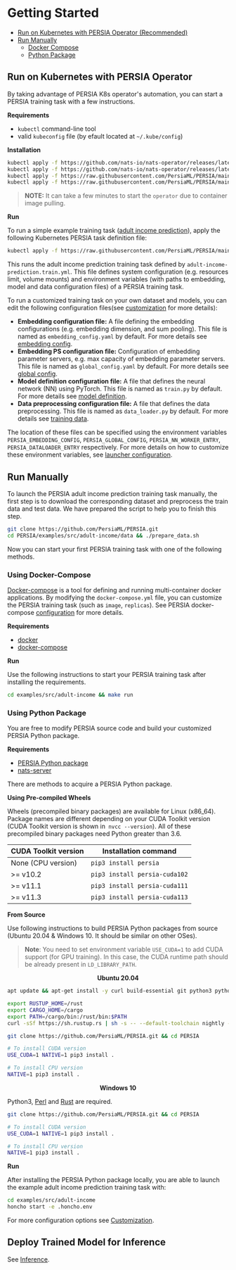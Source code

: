# Getting Started


- [Run on Kubernetes with PERSIA Operator (Recommended)](#run-on-kubernetes-with-persia-operator)
- [Run Manually](#run-manually)
    - [Docker Compose](#using-docker-compose)
    - [Python Package](#using-python-package)

## Run on Kubernetes with PERSIA Operator

By taking advantage of PERSIA K8s operator's automation, you can start a PERSIA training task with a few instructions.

**Requirements**

* `kubectl` command-line tool
* valid `kubeconfig` file (by efault located at `~/.kube/config`)

**Installation**

```bash
kubectl apply -f https://github.com/nats-io/nats-operator/releases/latest/download/00-prereqs.yaml
kubectl apply -f https://github.com/nats-io/nats-operator/releases/latest/download/10-deployment.yaml
kubectl apply -f https://raw.githubusercontent.com/PersiaML/PERSIA/main/k8s/resources/jobs.persia.com.yaml
kubectl apply -f https://raw.githubusercontent.com/PersiaML/PERSIA/main/k8s/resources/operator.persia.com.yaml
```

> **NOTE:** It can take a few minutes to start the `operator` due to container image pulling.

**Run**

To run a simple example training task ([adult income prediction](https://archive.ics.uci.edu/ml/datasets/census+income)), apply the following Kubernetes PERSIA task definition file:

```bash
kubectl apply -f https://raw.githubusercontent.com/PersiaML/PERSIA/main/k8s/example/adult-income-prediction.train.yml
```

This runs the adult income prediction training task defined by `adult-income-prediction.train.yml`. This file defines system configuration (e.g. resources limit, volume mounts) and environment variables (with paths to embedding, model and data configuration files) of a PERSIA training task.

To run a customized training task on your own dataset and models, you can edit the following configuration files(see [customization](../customization/index.md) for more details):

- **Embedding configuration file:** A file defining the embedding configurations (e.g. embedding dimension, and sum pooling). This file is named as `embedding_config.yaml` by default. For more details see [embedding config](../configuration/index.md#embedding-config).
- **Embedding PS configuration file:** Configuration of embedding parameter servers, e.g. max capacity of embedding parameter servers. This file is named as `global_config.yaml` by default. For more details see [global config](../configuration/index.md#global-configuration).
- **Model definition configuration file:** A file that defines the neural network (NN) using PyTorch. This file is named as `train.py` by default. For more details see [model definition](../customization/index.md#model-definition).
- **Data preprocessing configuration file:** A file that defines the data preprocessing. This file is named as `data_loader.py` by default. For more details see [training data](../customization/index.md#training-data).

The location of these files can be specified using the environment variables `PERSIA_EMBEDDING_CONFIG`, `PERSIA_GLOBAL_CONFIG`, `PERSIA_NN_WORKER_ENTRY`, `PERSIA_DATALOADER_ENTRY` respectively. For more
details on how to customize these environment variables, see
[launcher configuration](../customization/index.md#launcher-configuration).

## Run Manually

<!-- The data of adult income should be downloaded and preprocessed before you get started to run the example PERSIA training task: -->

To launch the PERSIA adult income prediction training task manually, the first step is to download the corresponding dataset and preprocess the train data and test data. We have prepared the script to help you to finish this step.

```bash
git clone https://github.com/PersiaML/PERSIA.git
cd PERSIA/examples/src/adult-income/data && ./prepare_data.sh
```

<!-- After downloading the adult income dataset. You can choose from the following two methods to start your first PERSIA task. -->

Now you can start your first PERSIA training task with one of the following methods.

### Using Docker-Compose

[Docker-compose](https://docs.docker.com/compose/) is a tool for defining and running multi-container docker applications. By modifying the `docker-compose.yml` file, you can customize the PERSIA training task (such as `image`, `replicas`). See PERSIA docker-compose [configuration](../customization/index.md#docker-compose-launcher) for more details.

**Requirements**

* [docker](https://docs.docker.com/engine/install/ubuntu/)
* [docker-compose](https://docs.docker.com/compose/)

**Run**

<!-- We already provide the `docker-compose.yml` and `.docker.env` for adult income example.  -->
Use the following instructions to start your PERSIA training task after installing the requirements.

```bash
cd examples/src/adult-income && make run
```

### Using Python Package

You are free to modify PERSIA source code and build your customized PERSIA Python package.

**Requirements**

* [PERSIA Python package](https://pypi.org/project/persia/)
* [nats-server](https://docs.nats.io/running-a-nats-service/introduction/installation)

There are methods to acquire a PERSIA Python package.

**Using Pre-compiled Wheels**

Wheels (precompiled binary packages) are available for Linux (x86_64). Package names are different depending on your CUDA Toolkit version (CUDA Toolkit version is shown in` nvcc --version`). All of these precompiled binary packages need Python greater than 3.6.

|CUDA Toolkit version|Installation command|
|-|-|
|None (CPU version) |`pip3 install persia`|
|>= v10.2|`pip3 install persia-cuda102`|
|>= v11.1|`pip3 install persia-cuda111`|
|>= v11.3|`pip3 install persia-cuda113`|

**From Source**

Use following instructions to build PERSIA Python packages from source (Ubuntu 20.04 & Windows 10. It should be similar on other OSes).

> **Note**: You need to set environment variable `USE_CUDA=1` to add CUDA support (for GPU training). In this case, the CUDA runtime path should be already present in `LD_LIBRARY_PATH`.

**<center>Ubuntu 20.04</center>**

```bash
apt update && apt-get install -y curl build-essential git python3 python3-dev python3-pip

export RUSTUP_HOME=/rust
export CARGO_HOME=/cargo
export PATH=/cargo/bin:/rust/bin:$PATH
curl -sSf https://sh.rustup.rs | sh -s -- --default-toolchain nightly -y --profile default --no-modify-path

git clone https://github.com/PersiaML/PERSIA.git && cd PERSIA

# To install CUDA version
USE_CUDA=1 NATIVE=1 pip3 install .

# To install CPU version
NATIVE=1 pip3 install .
```


**<center>Windows 10</center>**


Python3, [Perl](https://strawberryperl.com/) and [Rust](https://www.rust-lang.org/tools/install) are required.

```bash
git clone https://github.com/PersiaML/PERSIA.git && cd PERSIA

# To install CUDA version
USE_CUDA=1 NATIVE=1 pip3 install .

# To install CPU version
NATIVE=1 pip3 install .
```

**Run**

After installing the PERSIA Python package locally, you are able to launch the example adult income prediction training task with:

```bash
cd examples/src/adult-income
honcho start -e .honcho.env
```

For more configuration options see [Customization](../customization/index.md#honcho-launcher).

## Deploy Trained Model for Inference

See [Inference](../inference/index.md).
